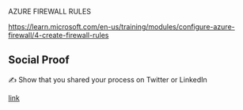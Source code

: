 AZURE FIREWALL RULES

https://learn.microsoft.com/en-us/training/modules/configure-azure-firewall/4-create-firewall-rules

## Social Proof

✍️ Show that you shared your process on Twitter or LinkedIn

[link](link)
